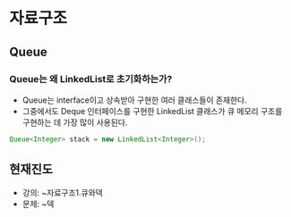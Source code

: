 # 자료구조

## Queue
### Queue는 왜 LinkedList로 초기화하는가?
- Queue는 interface이고 상속받아 구현한 여러 클래스들이 존재한다.
- 그중에서도 Deque 인터페이스를 구현한 LinkedList 클래스가 큐 메모리 구조를 구현하는 데 가장 많이 사용된다.
```java
Queue<Integer> stack = new LinkedList<Integer>();
```

## 현재진도
- 강의: ~자료구조1.큐와덱
- 문제: ~덱



